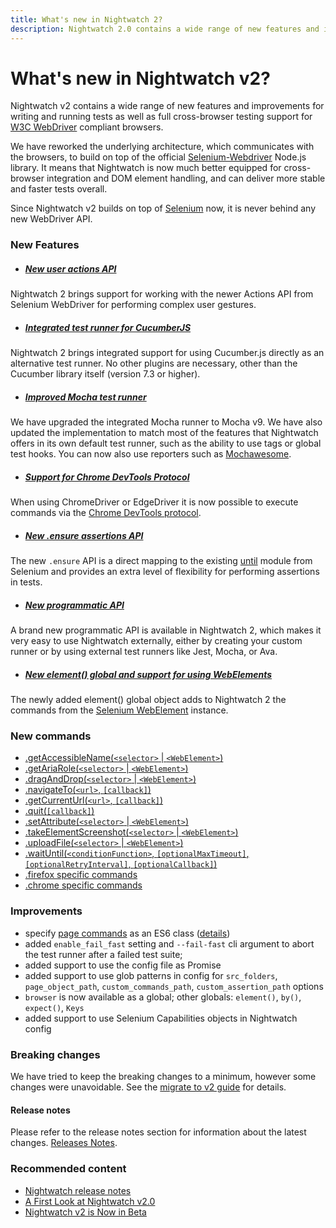 ```yaml
---
title: What's new in Nightwatch 2?
description: Nightwatch 2.0 contains a wide range of new features and improvements for writing and running tests as well as full cross-browser testing support.
---
```



<div class="page-header"><h1>What's new in Nightwatch v2?</h1></div>

Nightwatch v2 contains a wide range of new features and improvements for writing and running tests as well as full cross-browser testing support for [W3C WebDriver](https://w3c.github.io/webdriver/) compliant browsers.

We have reworked the underlying architecture, which communicates with the browsers, to build on top of the official [Selenium-Webdriver](https://www.npmjs.com/package/selenium-webdriver) Node.js library. It means that Nightwatch is now much better equipped for cross-browser integration and DOM element handling, and can deliver more stable and faster tests overall.

Since Nightwatch v2 builds on top of [Selenium](https://www.selenium.dev/) now, it is never behind any new WebDriver API.

### New Features

- ##### [New user actions API](/api/useractions/)
Nightwatch 2 brings support for working with the newer Actions API from Selenium WebDriver for performing complex user gestures.

- ##### [Integrated test runner for CucumberJS](/guide/third-party-runners/cucumberjs-nightwatch-integration.html)
Nightwatch 2 brings integrated support for using Cucumber.js directly as an alternative test runner. No other plugins are necessary, other than the Cucumber library itself (version 7.3 or higher).

- ##### [Improved Mocha test runner](/guide/third-party-runners/using-mocha.html)
We have upgraded the integrated Mocha runner to Mocha v9. We have also updated the implementation to match most of the features that Nightwatch offers in its own default test runner, such as the ability to use tags or global test hooks. You can now also use reporters such as [Mochawesome](/guide/third-party-runners/using-mocha.html#using-the-mochawesome-reporter).

- ##### [Support for Chrome DevTools Protocol](/api/commands/#using-chrome-devtools-protocol)
When using ChromeDriver or EdgeDriver it is now possible to execute commands via the [Chrome DevTools protocol](https://chromedevtools.github.io/devtools-protocol/).

- ##### [New .ensure assertions API](/api/ensure/)
The new `.ensure` API is a direct mapping to the existing [until](https://www.selenium.dev/selenium/docs/api/javascript/module/selenium-webdriver/lib/until.html) module from Selenium and provides an extra level of flexibility for performing assertions in tests.

- ##### [New programmatic API](/api/programmatic/)
A brand new programmatic API is available in Nightwatch 2, which makes it very easy to use Nightwatch externally, either by creating your custom runner or by using external test runners like Jest, Mocha, or Ava.

- ##### [New element() global and support for using WebElements](/api/element/)
The newly added element() global object adds to Nightwatch 2 the commands from the [Selenium WebElement](https://www.selenium.dev/selenium/docs/api/javascript/module/selenium-webdriver/index_exports_WebElement.html) instance.

### New commands
- [.getAccessibleName(`<selector>` | `<WebElement>`)](https://v2.nightwatchjs.org/api/getAccessibleName.html)
- [.getAriaRole(`<selector>` | `<WebElement>`)](https://v2.nightwatchjs.org/api/getAriaRole.html)
- [.dragAndDrop(`<selector>` | `<WebElement>`)](https://v2.nightwatchjs.org/api/dragAndDrop.html)
- [.navigateTo(`<url>`, `[callback]`)](https://v2.nightwatchjs.org/api/navigateTo.html)
- [.getCurrentUrl(`<url>`, `[callback]`)](https://v2.nightwatchjs.org/api/getCurrentUrl.html)
- [.quit(`[callback]`)](https://v2.nightwatchjs.org/api/quit.html)
- [.setAttribute(`<selector>` | `<WebElement>`)](https://v2.nightwatchjs.org/api/setAttribute.html)
- [.takeElementScreenshot(`<selector>` | `<WebElement>`)](https://v2.nightwatchjs.org/api/takeElementScreenshot.html)
- [.uploadFile(`<selector>` | `<WebElement>`)](https://v2.nightwatchjs.org/api/uploadFile.html)
- [.waitUntil(`<conditionFunction>`, `[optionalMaxTimeout]`, `[optionalRetryInterval]`, `[optionalCallback]`)](https://v2.nightwatchjs.org/api/waitUntil.html)
- [.firefox specific commands](https://v2.nightwatchjs.org/api/commands/#firefox-specific-commands)
- [.chrome specific commands](https://v2.nightwatchjs.org/api/commands/#using-chrome-devtools-protocol)

### Improvements
- specify [page commands](/guide/using-page-objects/writing-page-specific-commands.html) as an ES6 class ([details](/guide/using-page-objects/writing-page-specific-commands.html))
- added `enable_fail_fast` setting and `--fail-fast` cli argument to abort the test runner after a failed test suite;
- added support to use the config file as Promise
- added support to use glob patterns in config for `src_folders`, `page_object_path`, `custom_commands_path`, `custom_assertion_path` options
- `browser` is now available as a global; other globals: `element()`, `by()`, `expect()`, `Keys`
- added support to use Selenium Capabilities objects in Nightwatch config

### Breaking changes
We have tried to keep the breaking changes to a minimum, however some changes were unavoidable. See the [migrate to v2 guide](https://github.com/nightwatchjs/nightwatch/wiki/Migrating-to-Nightwatch-2.0) for details.

#### Release notes
Please refer to the release notes section for information about the latest changes.
[Releases Notes](/guide/overview/whats-new.html).

### Recommended content
- [Nightwatch release notes](/guide/overview/whats-new.html)
- [A First Look at Nightwatch v2.0](https://nightwatchjs.org/blog/a-first-look-at-nightwatch-v2.html)
- [Nightwatch v2 is Now in Beta](https://nightwatchjs.org/blog/nightwatch-v2-beta-is-available.html)


